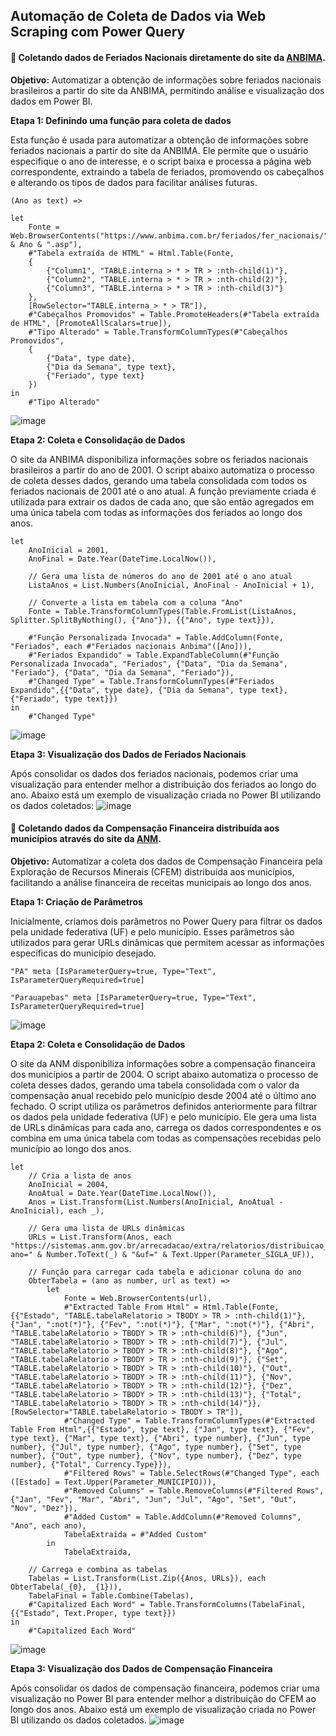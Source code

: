 ## Automação de Coleta de Dados via Web Scraping com Power Query

 #### 📌 Coletando dados de Feriados Nacionais diretamente do site da [ANBIMA](https://www.anbima.com.br/feriados/fer_nacionais/2024.asp).

**Objetivo:**
Automatizar a obtenção de informações sobre feriados nacionais brasileiros a partir do site da ANBIMA, permitindo análise e visualização dos dados em Power BI.

**Etapa 1: Definindo uma função para coleta de dados** 

Esta função é usada para automatizar a obtenção de informações sobre feriados nacionais a partir do site da ANBIMA. Ele permite que o usuário especifique o ano de interesse, e o script baixa e processa a página web correspondente, extraindo a tabela de feriados, promovendo os cabeçalhos e alterando os tipos de dados para facilitar análises futuras.
```
(Ano as text) =>

let
    Fonte = Web.BrowserContents("https://www.anbima.com.br/feriados/fer_nacionais/" & Ano & ".asp"),
    #"Tabela extraída de HTML" = Html.Table(Fonte, 
    {
        {"Column1", "TABLE.interna > * > TR > :nth-child(1)"}, 
        {"Column2", "TABLE.interna > * > TR > :nth-child(2)"}, 
        {"Column3", "TABLE.interna > * > TR > :nth-child(3)"}
    }, 
    [RowSelector="TABLE.interna > * > TR"]),
    #"Cabeçalhos Promovidos" = Table.PromoteHeaders(#"Tabela extraída de HTML", [PromoteAllScalars=true]),
    #"Tipo Alterado" = Table.TransformColumnTypes(#"Cabeçalhos Promovidos",
    {
        {"Data", type date}, 
        {"Dia da Semana", type text},
        {"Feriado", type text}
    })
in
    #"Tipo Alterado"
```
![image](https://github.com/user-attachments/assets/d0dfc9af-77c8-45b9-8e89-87bb98cf6e13)

**Etapa 2: Coleta e Consolidação de Dados**

O site da ANBIMA disponibiliza informações sobre os feriados nacionais brasileiros a partir do ano de 2001. O script abaixo automatiza o processo de coleta desses dados, gerando uma tabela consolidada com todos os feriados nacionais de 2001 até o ano atual. A função previamente criada é utilizada para extrair os dados de cada ano, que são então agregados em uma única tabela com todas as informações dos feriados ao longo dos anos. 
```
let
    AnoInicial = 2001,
    AnoFinal = Date.Year(DateTime.LocalNow()),

    // Gera uma lista de números do ano de 2001 até o ano atual
    ListaAnos = List.Numbers(AnoInicial, AnoFinal - AnoInicial + 1), 
    
    // Converte a lista em tabela com a coluna "Ano"
    Fonte = Table.TransformColumnTypes(Table.FromList(ListaAnos, Splitter.SplitByNothing(), {"Ano"}), {{"Ano", type text}}),
        
    #"Função Personalizada Invocada" = Table.AddColumn(Fonte, "Feriados", each #"Feriados nacionais Anbima"([Ano])),
    #"Feriados Expandido" = Table.ExpandTableColumn(#"Função Personalizada Invocada", "Feriados", {"Data", "Dia da Semana", "Feriado"}, {"Data", "Dia da Semana", "Feriado"}),
    #"Changed Type" = Table.TransformColumnTypes(#"Feriados Expandido",{{"Data", type date}, {"Dia da Semana", type text}, {"Feriado", type text}})
in
    #"Changed Type"
```
![image](https://github.com/user-attachments/assets/d1361f79-08fa-4d52-8de6-bdda5807e048)

**Etapa 3: Visualização dos Dados de Feriados Nacionais**  

Após consolidar os dados dos feriados nacionais, podemos criar uma visualização para entender melhor a distribuição dos feriados ao longo do ano. Abaixo está um exemplo de visualização criada no Power BI utilizando os dados coletados:
![image](https://github.com/user-attachments/assets/9d96c29d-8eca-43a9-a7b1-d754c7b741d2)


#### 📌 Coletando dados da Compensação Financeira distribuída aos municípios através do site da [ANM](https://sistemas.anm.gov.br/arrecadacao/extra/Relatorios/distribuicao_cfem_muni.aspx?ano=2022&uf=PA).

**Objetivo:**
Automatizar a coleta dos dados de Compensação Financeira pela Exploração de Recursos Minerais (CFEM) distribuída aos municípios, facilitando a análise financeira de receitas municipais ao longo dos anos.

**Etapa 1: Criação de Parâmetros**

Inicialmente, criamos dois parâmetros no Power Query para filtrar os dados pela unidade federativa (UF) e pelo município. Esses parâmetros são utilizados para gerar URLs dinâmicas que permitem acessar as informações específicas do município desejado.
```
"PA" meta [IsParameterQuery=true, Type="Text", IsParameterQueryRequired=true]
```
```
"Parauapebas" meta [IsParameterQuery=true, Type="Text", IsParameterQueryRequired=true]
```
![image](https://github.com/user-attachments/assets/f1590ca6-1d19-48b9-9dad-494495e1ba19)

**Etapa 2: Coleta e Consolidação de Dados**

O site da ANM disponibiliza informações sobre a compensação financeira dos municípios a partir de 2004. O script abaixo automatiza o processo de coleta desses dados, gerando uma tabela consolidada com o valor da compensação anual recebido pelo município desde 2004 até o último ano fechado. O script utiliza os parâmetros definidos anteriormente para filtrar os dados pela unidade federativa (UF) e pelo município. Ele gera uma lista de URLs dinâmicas para cada ano, carrega os dados correspondentes e os combina em uma única tabela com todas as compensações recebidas pelo município ao longo dos anos. 
```
let
    // Cria a lista de anos
    AnoInicial = 2004,
    AnoAtual = Date.Year(DateTime.LocalNow()),
    Anos = List.Transform(List.Numbers(AnoInicial, AnoAtual - AnoInicial), each _),

    // Gera uma lista de URLs dinâmicas
    URLs = List.Transform(Anos, each "https://sistemas.anm.gov.br/arrecadacao/extra/relatorios/distribuicao_cfem_muni.aspx?ano=" & Number.ToText(_) & "&uf=" & Text.Upper(Parameter_SIGLA_UF)),

    // Função para carregar cada tabela e adicionar coluna do ano
    ObterTabela = (ano as number, url as text) => 
        let
            Fonte = Web.BrowserContents(url),
            #"Extracted Table From Html" = Html.Table(Fonte, {{"Estado", "TABLE.tabelaRelatorio > TBODY > TR > :nth-child(1)"}, {"Jan", ":not(*)"}, {"Fev", ":not(*)"}, {"Mar", ":not(*)"}, {"Abri", "TABLE.tabelaRelatorio > TBODY > TR > :nth-child(6)"}, {"Jun", "TABLE.tabelaRelatorio > TBODY > TR > :nth-child(7)"}, {"Jul", "TABLE.tabelaRelatorio > TBODY > TR > :nth-child(8)"}, {"Ago", "TABLE.tabelaRelatorio > TBODY > TR > :nth-child(9)"}, {"Set", "TABLE.tabelaRelatorio > TBODY > TR > :nth-child(10)"}, {"Out", "TABLE.tabelaRelatorio > TBODY > TR > :nth-child(11)"}, {"Nov", "TABLE.tabelaRelatorio > TBODY > TR > :nth-child(12)"}, {"Dez", "TABLE.tabelaRelatorio > TBODY > TR > :nth-child(13)"}, {"Total", "TABLE.tabelaRelatorio > TBODY > TR > :nth-child(14)"}}, [RowSelector="TABLE.tabelaRelatorio > TBODY > TR"]),
            #"Changed Type" = Table.TransformColumnTypes(#"Extracted Table From Html",{{"Estado", type text}, {"Jan", type text}, {"Fev", type text}, {"Mar", type text}, {"Abri", type number}, {"Jun", type number}, {"Jul", type number}, {"Ago", type number}, {"Set", type number}, {"Out", type number}, {"Nov", type number}, {"Dez", type number}, {"Total", Currency.Type}}),
            #"Filtered Rows" = Table.SelectRows(#"Changed Type", each ([Estado] = Text.Upper(Parameter_MUNICIPIO))),
            #"Removed Columns" = Table.RemoveColumns(#"Filtered Rows",{"Jan", "Fev", "Mar", "Abri", "Jun", "Jul", "Ago", "Set", "Out", "Nov", "Dez"}),
            #"Added Custom" = Table.AddColumn(#"Removed Columns", "Ano", each ano),
            TabelaExtraida = #"Added Custom"
        in
            TabelaExtraida,

    // Carrega e combina as tabelas
    Tabelas = List.Transform(List.Zip({Anos, URLs}), each ObterTabela(_{0}, _{1})),
    TabelaFinal = Table.Combine(Tabelas),
    #"Capitalized Each Word" = Table.TransformColumns(TabelaFinal,{{"Estado", Text.Proper, type text}})
in
    #"Capitalized Each Word"
```
![image](https://github.com/user-attachments/assets/61b39327-a786-4453-9cc6-08d1eb73d4af)

**Etapa 3: Visualização dos Dados de Compensação Financeira** 

Após consolidar os dados de compensação financeira, podemos criar uma visualização no Power BI para entender melhor a distribuição do CFEM ao longo dos anos. Abaixo está um exemplo de visualização criada no Power BI utilizando os dados coletados.
![image](https://github.com/user-attachments/assets/9a47ebd7-50b5-482c-a632-653ddc637376)

